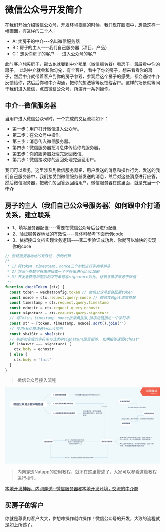 # 微信公众号开发简介

在我们开始介绍微信公众号，开发环境搭建的时候，我们现在脑海中，想像这样一幅画面，有这样的三个人：

* A: 卖房子的中介---名叫微信服务器
* B：房子的主人----我们自己服务器（项目，产品）
* C：想买你房子的客户----进入公众号的客户

此时客户想买房子，那么他就要到中介那里（微信服务器）看房子，最后看中你的房子，
此时中介就会和你勾兑，有个客户，看中了你的房子，想来看看你的房子，然后中介就带着客户到你的房子参观，参观后这个房子的感受，都会通过中介反馈给你，然后后你和中介沟通，把你的想法等等反馈给客户。这样的场景就等同于我们进入微信，点击微信公众号，所进行一系列操作。

## 中介--微信服务器

当用户进入微信公众号时，一个完成的交互流程如下：

* 第一步：用户打开微信进入公众号。
* 第二步：在公众号中操作。
* 第三步：消息传入微信服务器。
* 第四步：微信服务器把消息体传给你的服务器。
* 第五步：你的服务器处理完返回微信。
* 第六步：微信接收你的返回处理完返回用户。

我们可以看见，这里涉及到微信服务器把，用户发送的消息和操作行为，发送的我们自己服务器中，我们接受到微信服务器发送的消息，然后对这些消息进行应答，然后微信服务器，把我们的回答返回给用户，微信服务器在这里面，就是充当一个**中介**


## 房子的主人（我们自己公众号服务器）如何跟中介打通关系，建立联系

* 1、填写服务器配置----需要在微信公众号后台进行配置
* 2、验证服务器地址的有效性----具体可参考下面示例code
* 3、依据接口文档实现业务逻辑----第二步验证成功后，你就可以愉快的实现你的code

```javascript
// 验证服务器地址的有效性--示例代码
/*
 * 1）将token、timestamp、nonce三个参数进行字典序排序
 * 2）将三个参数字符串拼接成一个字符串进行sha1加密
 * 3）开发者获得加密后的字符串可与signature对比，标识该请求来源于微信
 */
function checkToken (ctx) {
  const token = wechatConfig.token // 微信公众号后台配置token
  const nonce = ctx.request.query.nonce // 微信发送get请求参数
  const timestamp = ctx.request.query.timestamp
  const echostr = ctx.request.query.echostr
  const signature = ctx.request.query.signature
  // 将Token，timestamp，nonce按字典排序,排序后链接成一个字符串
  const str = [token, timestamp, nonce].sort().join('')
  // 使用sha1模块进行sha1加密
  const sha1Str = sha1(str)
  // 判断加密后的字符串与请求中signature是否相等, 如果相等返回echostr
  if (sha1Str === signature) {
    ctx.body = echostr
  } else {
    ctx.body = 'fail'
  }
}
```

>微信公众号接入流程

![微信公众号接入流程](../src/env.png)

>内网穿透Natapp的使用教程，就不在这里赘述了，大家可以参看这篇教程进行操作。

[本地开发神器，内网穿透--微信服务器和本地开发环境，交流的中介商](https://natapp.cn/article/wechat_local_debug)

## 买房子的客户

你就是尊贵的客户大大，你想咋操作就咋操作！微信公众号的开发，大致的流程就是如上所述了。